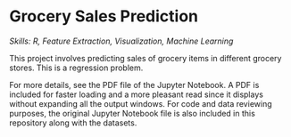 # Grocery Sales Prediction
*Skills: R, Feature Extraction, Visualization, Machine Learning*

This project involves predicting sales of grocery items in different grocery stores. This is a regression problem.

For more details, see the PDF file of the Jupyter Notebook. A PDF is included for faster loading and a more pleasant read since it displays without expanding all the output windows. For code and data reviewing purposes, the original Jupyter Notebook file is also included in this repository along with the datasets.
